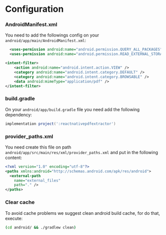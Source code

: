 # Configuration

### AndroidManifest.xml

You need to add the followings config on your `android/app/main/AndroidManifest.xml`:

```xml
  <uses-permission android:name="android.permission.QUERY_ALL_PACKAGES"  />
  <uses-permission android:name="android.permission.READ_EXTERNAL_STORAGE" />
```

```xml
<intent-filter>
    <action android:name="android.intent.action.VIEW" />
    <category android:name="android.intent.category.DEFAULT" />
    <category android:name="android.intent.category.BROWSABLE" />
    <data android:mimeType="application/pdf" />
</intent-filter>
```

### build.gradle

On your `android/app/build.gradle` file you need add the following dependency:

```groovy
implementation project(':reactnativepdfextractor')
```

### provider_paths.xml

You need create this file on path `android/app/src/main/res/xml/provider_paths.xml` and put in the following content:

```xml
<?xml version="1.0" encoding="utf-8"?>
<paths xmlns:android="http://schemas.android.com/apk/res/android">
  <external-path
    name="external_files"
    path="." />
</paths>
```

### Clear cache

To avoid cache problems we suggest clean android build cache, for do that, execute:

```sh
(cd android/ && ./gradlew clean)
```